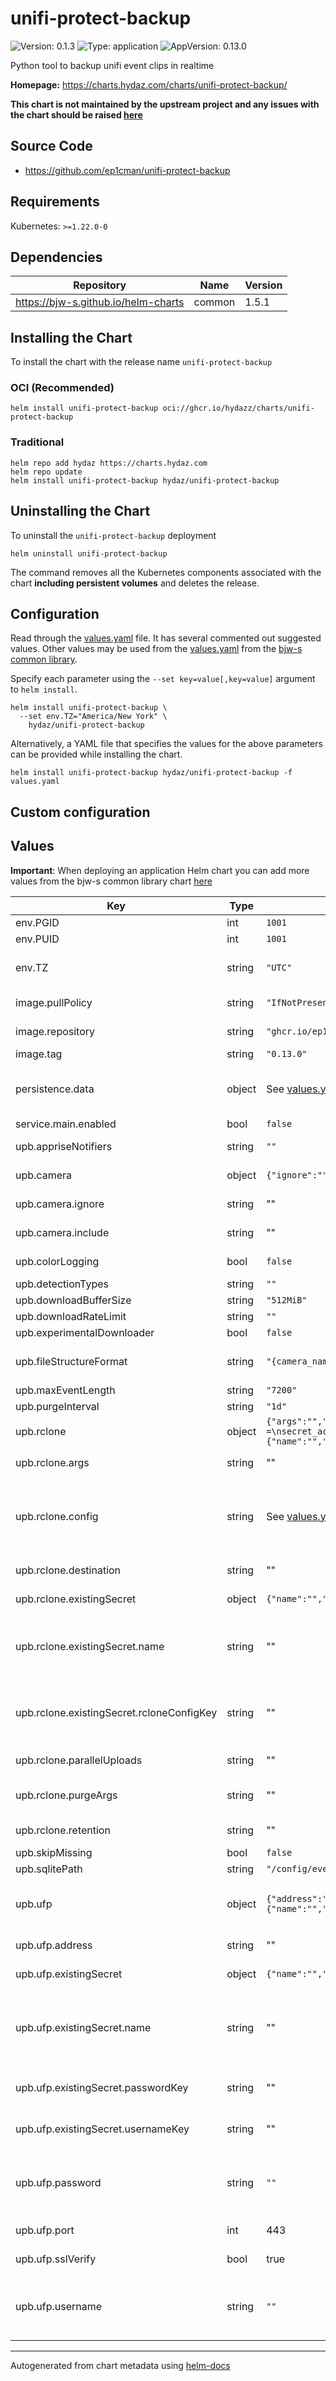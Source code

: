 # unifi-protect-backup

![Version: 0.1.3](https://img.shields.io/badge/Version-0.1.3-informational?style=flat)
![Type: application](https://img.shields.io/badge/Type-application-informational?style=flat)
![AppVersion: 0.13.0](https://img.shields.io/badge/AppVersion-0.13.0-informational?style=flat)

Python tool to backup unifi event clips in realtime

**Homepage:** <https://charts.hydaz.com/charts/unifi-protect-backup/>

**This chart is not maintained by the upstream project and any issues with the chart should be raised
[here](https://github.com/hydazz/charts/issues/new?assignees=hydazz&labels=bug&template=bug_report.yaml&name=unifi-protect-backup&version=0.1.3)**

## Source Code

* <https://github.com/ep1cman/unifi-protect-backup>

## Requirements

Kubernetes: `>=1.22.0-0`

## Dependencies

| Repository | Name | Version |
|------------|------|---------|
| <https://bjw-s.github.io/helm-charts> | common | 1.5.1 |

## Installing the Chart

To install the chart with the release name `unifi-protect-backup`

### OCI (Recommended)

```console
helm install unifi-protect-backup oci://ghcr.io/hydazz/charts/unifi-protect-backup
```

### Traditional

```console
helm repo add hydaz https://charts.hydaz.com
helm repo update
helm install unifi-protect-backup hydaz/unifi-protect-backup
```

## Uninstalling the Chart

To uninstall the `unifi-protect-backup` deployment

```console
helm uninstall unifi-protect-backup
```

The command removes all the Kubernetes components associated with the chart **including persistent volumes** and deletes the release.

## Configuration

Read through the [values.yaml](./values.yaml) file. It has several commented out suggested values.
Other values may be used from the [values.yaml](https://github.com/bjw-s/helm-charts/tree/a081de5/charts/library/common/values.yaml) from the [bjw-s common library](https://github.com/bjw-s/helm-charts/tree/a081de5/charts/library/common).

Specify each parameter using the `--set key=value[,key=value]` argument to `helm install`.

```console
helm install unifi-protect-backup \
  --set env.TZ="America/New York" \
    hydaz/unifi-protect-backup
```

Alternatively, a YAML file that specifies the values for the above parameters can be provided while installing the chart.

```console
helm install unifi-protect-backup hydaz/unifi-protect-backup -f values.yaml
```

## Custom configuration

## Values

**Important**: When deploying an application Helm chart you can add more values from the bjw-s common library chart [here](https://github.com/bjw-s/helm-charts/tree/a081de5/charts/library/common)

| Key | Type | Default | Description |
|-----|------|---------|-------------|
| env.PGID | int | `1001` |  |
| env.PUID | int | `1001` |  |
| env.TZ | string | `"UTC"` | Set the container timezone |
| image.pullPolicy | string | `"IfNotPresent"` | Image pull policy |
| image.repository | string | `"ghcr.io/ep1cman/unifi-protect-backup"` | Image repository |
| image.tag | string | `"0.13.0"` | Image tag |
| persistence.data | object | See [values.yaml](./values.yaml) | Configure data volume settings for the chart under this key. |
| service.main.enabled | bool | `false` |  |
| upb.appriseNotifiers | string | `""` | Notification configuration |
| upb.camera | object | `{"ignore":"","include":""}` | Camera filtering settings |
| upb.camera.ignore | string | "" | Cameras to ignore |
| upb.camera.include | string | "" | Cameras to include |
| upb.colorLogging | bool | `false` | Logging and purge settings |
| upb.detectionTypes | string | `""` |  |
| upb.downloadBufferSize | string | `"512MiB"` |  |
| upb.downloadRateLimit | string | `""` |  |
| upb.experimentalDownloader | bool | `false` |  |
| upb.fileStructureFormat | string | `"{camera_name}/{event.start:%Y-%m-%d}/{event.end:%Y-%m-%dT%H-%M-%S} {detection_type}.mp4"` | Event and download settings |
| upb.maxEventLength | string | `"7200"` |  |
| upb.purgeInterval | string | `"1d"` |  |
| upb.rclone | object | `{"args":"","config":"[cloudflare]\ntype = s3\nprovider = Cloudflare\naccess_key_id =\nsecret_access_key =\nendpoint =\n","destination":"","existingSecret":{"name":"","rcloneConfigKey":"rclone.conf"},"parallelUploads":"1","purgeArgs":"","retention":"7d"}` | Rclone settings |
| upb.rclone.args | string | "" | Extra Rclone arguments |
| upb.rclone.config | string | See [values.yaml](./values.yaml) | Rclone config file.    This will create/overwrite the existing Rclone config.    [[ref]](https://rclone.org/docs/) |
| upb.rclone.destination | string | "" | Destination path for Rclone |
| upb.rclone.existingSecret | object | `{"name":"","rcloneConfigKey":"rclone.conf"}` | Existing Secret settings |
| upb.rclone.existingSecret.name | string | "" | Define the name of an existing Secret containing the rclone config |
| upb.rclone.existingSecret.rcloneConfigKey | string | "" | Define the key within the existing Secret containing the rclone config |
| upb.rclone.parallelUploads | string | "" | Number of parallel uploads |
| upb.rclone.purgeArgs | string | "" | Extra Rclone purge arguments |
| upb.rclone.retention | string | "" | Rclone retention policy |
| upb.skipMissing | bool | `false` |  |
| upb.sqlitePath | string | `"/config/events.sqlite"` |  |
| upb.ufp | object | `{"address":"","existingSecret":{"name":"","passwordKey":"","usernameKey":""},"password":"","port":443,"sslVerify":true,"username":""}` | UniFi Protect credentials and connection settings |
| upb.ufp.address | string | "" | UFP controller address |
| upb.ufp.existingSecret | object | `{"name":"","passwordKey":"","usernameKey":""}` | Existing Secret settings |
| upb.ufp.existingSecret.name | string | "" | Define the name of an existing Secret containing the username and password |
| upb.ufp.existingSecret.passwordKey | string | "" | Secret key to use for the UFP password |
| upb.ufp.existingSecret.usernameKey | string | "" | Secret key to use for the UFP username |
| upb.ufp.password | string | `""` | UFP password (plain value, ignored if existingSecret is set) |
| upb.ufp.port | int | 443 | UFP controller port |
| upb.ufp.sslVerify | bool | true | Verify SSL certificate |
| upb.ufp.username | string | `""` | UFP username (plain value, ignored if existingSecret is set) |

---
Autogenerated from chart metadata using [helm-docs](https://github.com/norwoodj/helm-docs)
